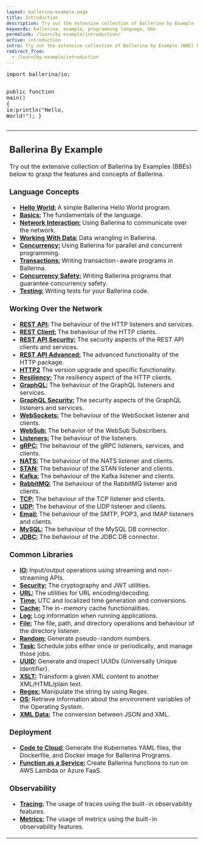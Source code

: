 ```yaml
---
layout: ballerina-example-page
title: Introduction
description: Try out the extensive collection of Ballerina by Example (BBE) below to grasp the features and concepts of Ballerina.
keywords: ballerina, example, programming language, bbe
permalink: /learn/by-example/introduction/
active: introduction
intro: Try out the extensive collection of Ballerina by Example (BBE) below to grasp the features and concepts of Ballerina.
redirect_from:
  - /learn/by-example/introduction
---
```

<div class="row cBallerina-io-Gray-row">
        <div class="container cBallerinaBySampleContainer">
            <div class="FullCode">
                <div class="highlight"><pre><span class="kn">import</span> <span class="nx">ballerina</span><span class="o">/</span><span class="nx">io</span><span class="p">;</span>

<span class="nx">public</span> <span class="kd">function</span> <span class="nx">main</span><span class="p">()</span> <span class="p">{</span>
    <span class="nx">io</span><span class="p">:</span><span class="nb">println</span><span class="p">(</span><span class="s">&quot;Hello, World!&quot;</span><span class="p">);</span>
<span class="p">}</span>
</pre></div>

</div>

<div class="col-xs-12 col-sm-12 col-md-12">
<table class="cTopInfoContainer cTopControlsContainer">
<tr>
<td class="cLeftTD">
<h2>Ballerina By Example</h2>
<p>Try out the extensive collection of Ballerina by Examples (BBEs) below to grasp the features and concepts of Ballerina.</p>                                          
<h3>Language Concepts</h3>
<ul>
<li><strong><a href="/learn/by-example/hello-world">Hello World:</a></strong> A simple Ballerina Hello World program.</li>
<li><strong><a href="/learn/by-example/programs-and-modules">Basics:</a></strong> The fundamentals of the language.</li>
<li><strong><a href="/learn/by-example/consuming-services">Network Interaction:</a></strong> Using Ballerina to communicate over the network.</li>
<li><strong><a href="/learn/by-example/decimal-type">Working With Data:</a></strong> Data wrangling in Ballerina.</li>
<li><strong><a href="/learn/by-example/named-workers">Concurrency:</a></strong> Using Ballerina for parallel and concurrent programming.</li>
<li><strong><a href="/learn/by-example/transaction-statement">Transactions:</a></strong> Writing transaction-aware programs in Ballerina.</li>
<li><strong><a href="/learn/by-example/lock-statement">Concurrency Safety:</a></strong> Writing Ballerina programs that guarantee concurrency safety.</li>
<li><strong><a href="/learn/by-example/testerina-assertions">Testing:</a></strong> Writing tests for your Ballerina code.</li>
</ul>            
<h3>Working Over the Network</h3>
<ul>
<li><strong><a href="/learn/by-example/http-absolute-path-and-path">REST API:</a></strong> The behaviour of the HTTP listeners and services.</li>
<li><strong><a href="/learn/by-example/http-client-endpoint">REST Client:</a></strong> The behaviour of the HTTP clients.</li>
<li><strong><a href="/learn/by-example/http-service-ssl-tls">REST API Security:</a></strong> The security aspects of the REST API clients and services.</li>
<li><strong><a href="/learn/by-example/http-redirects">REST API Advanced:</a></strong> The advanced functionality of the HTTP package.</li>
<li><strong><a href="/learn/by-example/http-1-1-to-2-0-protocol-switch">HTTP2</a></strong> The version upgrade and specific functionality.</li>
<li><strong><a href="/learn/by-example/http-circuit-breaker">Resiliency:</a></strong> The resiliency aspect of the HTTP clients.</li>
<li><strong><a href="/learn/by-example/graphql-hello-world">GraphQL:</a></strong> The behaviour of the GraphQL listeners and services.</li>
<li><strong><a href="/learn/by-example/graphql-service-ssl-tls">GraphQL Security:</a></strong> The security aspects of the GraphQL listeners and services.</li>
<li><strong><a href="/learn/by-example/websocket-text-client">WebSockets:</a></strong> The behaviour of the WebSocket listener and clients.</li>
<li><strong><a href="/learn/by-example/websub-webhook-sample">WebSub:</a></strong> The behavior of the WebSub Subscribers.</li>
<li><strong><a href="/learn/by-example/dynamic-listener">Listeners:</a></strong> The behaviour of the listeners.</li>
<li><strong><a href="/learn/by-example/grpc-simple">gRPC:</a></strong> The behaviour of the gRPC listeners, services, and clients.</li>
<li><strong><a href="/learn/by-example/nats-basic-pub-sub">NATS:</a></strong> The behaviour of the NATS listener and clients.</li>
<li><strong><a href="/learn/by-example/nats-streaming-pub-sub">STAN:</a></strong> The behaviour of the STAN listener and clients.</li>
<li><strong><a href="/learn/by-example/kafka-producer">Kafka:</a></strong> The behaviour of the Kafka listener and clients. </li>
<li><strong><a href="/learn/by-example/rabbitmq-producer">RabbitMQ:</a></strong> The behaviour of the RabbitMQ listener and clients. </li>
<li><strong><a href="/learn/by-example/tcp-client">TCP:</a></strong> The behaviour of the TCP listener and clients.</li>
<li><strong><a href="/learn/by-example/udp-client">UDP:</a></strong> The behaviour of the UDP listener and clients.</li>
<li><strong><a href="/learn/by-example/send-email">Email:</a></strong> The behaviour of the SMTP, POP3, and IMAP listeners and clients.</li>
<li><strong><a href="/learn/by-example/mysql-query-operation">MySQL:</a></strong> The behaviour of the MySQL DB connector.</li>
<li><strong><a href="/learn/by-example/jdbc-query-operation">JDBC:</a></strong> The behaviour of the JDBC DB connector.</li>
</ul>                          
<h3>Common Libraries</h3>
<ul>
<li><strong><a href="/learn/by-example/io-bytes">IO:</a></strong> Input/output operations using streaming and non-streaming APIs.</li>
<li><strong><a href="/learn/by-example/security-crypto">Security:</a></strong> The cryptography and JWT utilities.</li>
<li><strong><a href="/learn/by-example/url-encode-decode">URL:</a></strong> The utilities for URL encoding/decoding.</li>
<li><strong><a href="/learn/by-example/time-utc">Time:</a></strong> UTC and localized time generation and conversions.</li>
<li><strong><a href="/learn/by-example/cache-basics">Cache:</a></strong> The in-memory cache functionalities.</li>
<li><strong><a href="/learn/by-example/logging">Log:</a></strong> Log information when running applications.</li>
<li><strong><a href="/learn/by-example/filepaths">File:</a></strong> The file, path, and directory operations and behaviour of the directory listener.</li>
<li><strong><a href="/learn/by-example/random-numbers">Random:</a></strong> Generate pseudo-random numbers.</li>
<li><strong><a href="/learn/by-example/task-frequency-job-execution">Task:</a></strong> Schedule jobs either once or periodically, and manage those jobs.</li>
<li><strong><a href="/learn/by-example/uuid-generation">UUID:</a></strong> Generate and inspect UUIDs (Universally Unique Identifier).</li>
<li><strong><a href="/learn/by-example/xslt-transformation">XSLT:</a></strong> Transform a given XML content to another XML/HTML/plain text.</li>
<li><strong><a href="/learn/by-example/regular-expressions">Regex:</a></strong> Manipulate the string by using Regex.</li>
<li><strong><a href="/learn/by-example/environment-variables">OS:</a></strong> Retrieve information about the environment variables of the Operating System.</li>
<li><strong><a href="/learn/by-example/xml-json-conversion">XML Data:</a></strong> The conversion between JSON and XML.</li>
</ul>

<h3>Deployment</h3>
<ul>
<li><strong><a href="/learn/by-example/c2c-deployment">Code to Cloud:</a></strong> Generate the Kubernetes YAML files, the Dockerfile, and Docker image for Ballerina Programs.</li>
<li><strong><a href="/learn/by-example/azure-functions-deployment">Function as a Service:</a></strong> Create Ballerina functions to run on AWS Lambda or Azure FaaS.</li>
</ul>
<h3>Observability</h3>
<ul>
<li><strong><a href="/learn/by-example/tracing">Tracing:</a></strong> The usage of traces using the built-in observability features.</li>
<li><strong><a href="/learn/by-example/counter-metrics">Metrics:</a></strong> The usage of metrics using the built-in observability features.</li>
</ul>